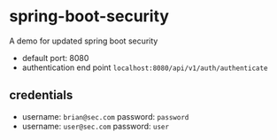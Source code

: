 # spring-boot-security
A demo for updated spring boot security

- default port: 8080
- authentication end point `localhost:8080/api/v1/auth/authenticate`

## credentials 
- username: `brian@sec.com` password: `password`
- username: `user@sec.com` password: `user`
